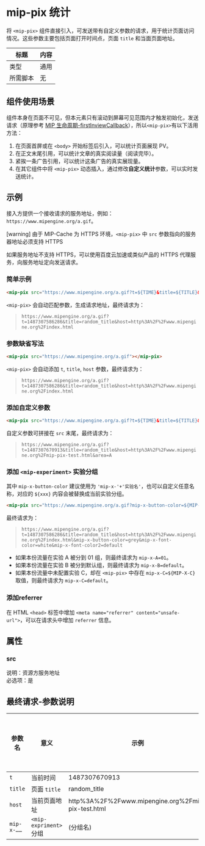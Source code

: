 # mip-pix 统计

将 `<mip-pix>` 组件直接引入，可发送带有自定义参数的请求，用于统计页面访问情况。这些参数主要包括页面打开时间点，页面 `title` 和当面页面地址。  

标题|内容
----|----
类型|通用
所需脚本|无

## 组件使用场景
组件本身在页面不可见，但本元素只有滚动到屏幕可见范围内才触发初始化，发送请求（原理参考 [MIP 生命周期-firstInviewCallback](https://github.com/mipengine/mip-extensions/blob/master/docs/develop.md)），所以`<mip-pix>`有以下活用方法：

1. 在页面首屏或在 `<body>` 开始标签后引入，可以统计页面展现 PV。
2. 在正文末尾引用，可以统计文章的真实阅读量（阅读完毕）。
3. 紧挨一条广告引用，可以统计这条广告的真实展现量。
4. 在其它组件中将 `<mip-pix>` 动态插入，通过修改**自定义统计**参数，可以实时发送统计。


## 示例

接入方提供一个接收请求的服务地址，例如：`https://www.mipengine.org/a.gif`。

[warning] 由于 MIP-Cache 为 HTTPS 环境，`<mip-pix>` 中 `src` 参数指向的服务器地址必须支持 HTTPS

如果服务地址不支持 HTTPS，可以使用百度云加速或类似产品的 HTTPS 代理服务，向服务地址定向发送请求。

### 简单示例
```html
<mip-pix src="https://www.mipengine.org/a.gif?t=${TIME}&title=${TITLE}&host=${HOST}"></mip-pix>
```
`<mip-pix>` 会自动匹配参数，生成请求地址，最终请求为：

> `https://www.mipengine.org/a.gif?t=1487307586286&title=random_title&host=http%3A%2F%2Fwww.mipengine.org%2Findex.html`   

### 参数缺省写法
```html
<mip-pix src="https://www.mipengine.org/a.gif"></mip-pix>
```
`<mip-pix>` 会自动添加 `t`, `title`, `host` 参数，最终请求为：

> `https://www.mipengine.org/a.gif?t=1487307586286&title=random_title&host=http%3A%2F%2Fwww.mipengine.org%2Findex.html`   

### 添加自定义参数
```html
<mip-pix src="https://www.mipengine.org/a.gif?t=${TIME}&title=${TITLE}&host=${HOST}&area=A"></mip-pix>
```
自定义参数可拼接在 `src` 末尾，最终请求为：

> `https://www.mipengine.org/a.gif?t=1487307670913&title=random_title&host=http%3A%2F%2Fwww.mipengine.org%2Fmip-pix-test.html&area=A`   

### 添加 `<mip-experiment>` 实验分组
其中 `mip-x-button-color` 建议使用为 `'mip-x-'+'实验名'`，也可以自定义任意名称，对应的 `${xxx}` 内容会被替换成当前实验分组。  

```html
<mip-pix src="https://www.mipengine.org/a.gif?mip-x-button-color=${MIP-X-BUTTON-COLOR}&mip-x-font-color=${MIP-X-FONT-COLOR}"></mip-pix>
```

最终请求为：

> `https://www.mipengine.org/a.gif?t=1487307586286&title=random_title&host=http%3A%2F%2Fwww.mipengine.org%2Findex.html&mip-x-button-color=grey&mip-x-font-color=white&mip-x-font-color2=default`

- 如果本份流量在实验 A 被分到 01 组，则最终请求为 `mip-x-A=01`。
- 如果本份流量在实验 B 被分到默认组，则最终请求为 `mip-x-B=default`。
- 如果本份流量中未配置实验 C，却在 `<mip-pix>` 中存在 `mip-x-C=${MIP-X-C}` 取值，则最终请求为 `mip-x-C=default`。


### 添加referrer
在 HTML `<head>` 标签中增加 `<meta name="referrer" content="unsafe-url">`，可以在请求头中增加 `referrer` 信息。

## 属性
### src

说明：资源方服务地址  
必选项：是  

## 最终请求-参数说明

参数名|意义|示例|是否默认添加
----|----|----|----
`t`|当前时间|1487307670913|是
`title`|页面 `title`|random_title|是
`host`|当前页面地址|http%3A%2F%2Fwww.mipengine.org%2Fmip-pix-test.html|是
`mip-x-……`|`<mip-expriment>` 分组|(分组名)|否
